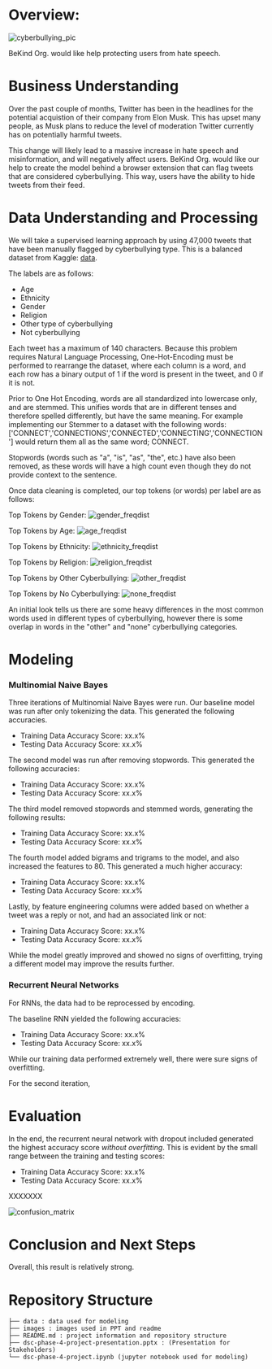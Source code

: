 # Overview:

![cyberbullying_pic](https://github.com/sabinabains/dsc-phase-4-project/blob/main/images/cyberbullying_pic.png)

BeKind Org. would like help protecting users from hate speech.

# Business Understanding

Over the past couple of months, Twitter has been in the headlines for the potential acquistion of their company from Elon Musk. This has upset many people, as Musk plans to reduce the level of moderation Twitter currently has on potentially harmful tweets. 

This change will likely lead to a massive increase in hate speech and misinformation, and will negatively affect users. BeKind Org. would like our help to create the model behind a browser extension that can flag tweets that are considered cyberbullying. This way, users have the ability to hide tweets from their feed.

# Data Understanding and Processing

We will take a supervised learning approach by using 47,000 tweets that have been manually flagged by cyberbullying type. This is a balanced dataset from Kaggle: [data](https://www.kaggle.com/code/anayad/classifying-cyberbullying-tweets/data). 

The labels are as follows:
  * Age
  * Ethnicity
  * Gender
  * Religion
  * Other type of cyberbullying
  * Not cyberbullying

Each tweet has a maximum of 140 characters. Because this problem requires Natural Language Processing, One-Hot-Encoding must be performed to rearrange the dataset, where each column is a word, and each row has a binary output of 1 if the word is present in the tweet, and 0 if it is not. 

Prior to One Hot Encoding, words are all standardized into lowercase only, and are stemmed. This unifies words that are in different tenses and therefore spelled differently, but have the same meaning. For example implementing our Stemmer to a dataset with the following words: ['CONNECT','CONNECTIONS','CONNECTED','CONNECTING','CONNECTION'] would return them all as the same word; CONNECT. 

Stopwords (words such as "a", "is", "as", "the", etc.) have also been removed, as these words will have a high count even though they do not provide context to the sentence. 

Once data cleaning is completed, our top tokens (or words) per label are as follows:

Top Tokens by Gender:
![gender_freqdist](https://github.com/sabinabains/dsc-phase-4-project/blob/main/images/gender_freqdist.png)

Top Tokens by Age:
![age_freqdist](https://github.com/sabinabains/dsc-phase-4-project/blob/main/images/age_freqdist.png)

Top Tokens by Ethnicity: 
![ethnicity_freqdist](https://github.com/sabinabains/dsc-phase-4-project/blob/main/images/ethnicity_freqdist.png)

Top Tokens by Religion:
![religion_freqdist](https://github.com/sabinabains/dsc-phase-4-project/blob/main/images/religion_freqdist.png)

Top Tokens by Other Cyberbullying:
![other_freqdist](https://github.com/sabinabains/dsc-phase-4-project/blob/main/images/other_freqdist.png)

Top Tokens by No Cyberbullying:
![none_freqdist](https://github.com/sabinabains/dsc-phase-4-project/blob/main/images/none_freqdist.png)

An initial look tells us there are some heavy differences in the most common words used in different types of cyberbullying, however there is some overlap in words in the "other" and "none" cyberbullying categories.

# Modeling

### Multinomial Naive Bayes

Three iterations of Multinomial Naive Bayes were run. Our baseline model was run after only tokenizing the data. This generated the following accuracies. 

* Training Data Accuracy Score: xx.x%
* Testing Data Accuracy Score: xx.x%

The second model was run after removing stopwords. This generated the following accuracies:

* Training Data Accuracy Score: xx.x%
* Testing Data Accuracy Score: xx.x%

The third model removed stopwords and stemmed words, generating the following results:

* Training Data Accuracy Score: xx.x%
* Testing Data Accuracy Score: xx.x%

The fourth model added bigrams and trigrams to the model, and also increased the features to 80. This generated a much higher accuracy:

* Training Data Accuracy Score: xx.x%
* Testing Data Accuracy Score: xx.x%

Lastly, by feature engineering columns were added based on whether a tweet was a reply or not, and had an associated link or not:

* Training Data Accuracy Score: xx.x%
* Testing Data Accuracy Score: xx.x%

While the model greatly improved and showed no signs of overfitting, trying a different model may improve the results further.


### Recurrent Neural Networks

For RNNs, the data had to be reprocessed by encoding. 

The baseline RNN yielded the following accuracies: 

* Training Data Accuracy Score: xx.x%
* Testing Data Accuracy Score: xx.x%

While our training data performed extremely well, there were sure signs of overfitting. 

For the second iteration, 

# Evaluation

In the end, the recurrent neural network with dropout included generated the highest accuracy score *without overfitting*. This is evident by the small range between the training and testing scores: 

* Training Data Accuracy Score: xx.x%
* Testing Data Accuracy Score: xx.x%

XXXXXXX


![confusion_matrix](https://github.com/sabinabains/dsc-phase-4-project/blob/main/images/confusion_matrix.png)


# Conclusion and Next Steps

   Overall, this result is relatively strong.

# Repository Structure

```
├── data : data used for modeling
├── images : images used in PPT and readme
├── README.md : project information and repository structure
├── dsc-phase-4-project-presentation.pptx : (Presentation for Stakeholders)
└── dsc-phase-4-project.ipynb (jupyter notebook used for modeling)
```

